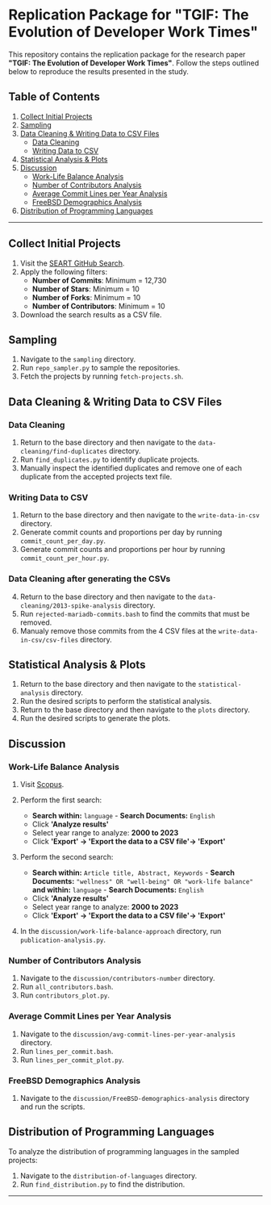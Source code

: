 # Replication Package for "TGIF: The Evolution of Developer Work Times"

This repository contains the replication package for the research paper **"TGIF: The Evolution of Developer Work Times"**. Follow the steps outlined below to reproduce the results presented in the study.

## Table of Contents

1. [Collect Initial Projects](#collect-initial-projects)
2. [Sampling](#sampling)
3. [Data Cleaning & Writing Data to CSV Files](#data-cleaning--writing-data-to-csv-files)
    - [Data Cleaning](#data-cleaning)
    - [Writing Data to CSV](#writing-data-to-csv)
4. [Statistical Analysis & Plots](#statistical-analysis--plots)
5. [Discussion](#discussion)
   - [Work-Life Balance Analysis](#work-life-balance-analysis)
   - [Number of Contributors Analysis](#number-of-contributors-analysis)
   - [Average Commit Lines per Year Analysis](#average-commit-lines-per-year-analysis)
   - [FreeBSD Demographics Analysis](#freebsd-demographics-analysis)
6. [Distribution of Programming Languages](#distribution-of-programming-languages)

---

## Collect Initial Projects

1. Visit the [SEART GitHub Search](https://seart-ghs.si.usi.ch/).
2. Apply the following filters:
   - **Number of Commits**: Minimum = 12,730
   - **Number of Stars**: Minimum = 10
   - **Number of Forks**: Minimum = 10
   - **Number of Contributors**: Minimum = 10
3. Download the search results as a CSV file.

## Sampling

1. Navigate to the `sampling` directory.
2. Run `repo_sampler.py` to sample the repositories.
3. Fetch the projects by running `fetch-projects.sh`.

## Data Cleaning & Writing Data to CSV Files

### Data Cleaning

1. Return to the base directory and then navigate to the `data-cleaning/find-duplicates` directory.
2. Run `find_duplicates.py` to identify duplicate projects.
3. Manually inspect the identified duplicates and remove one of each duplicate from the accepted projects text file.


### Writing Data to CSV

1. Return to the base directory and then navigate to the `write-data-in-csv` directory.
2. Generate commit counts and proportions per day by running `commit_count_per_day.py`.
3. Generate commit counts and proportions per hour by running `commit_count_per_hour.py`.

### Data Cleaning after generating the CSVs
4. Return to the base directory and then navigate to the `data-cleaning/2013-spike-analysis` directory.
5. Run `rejected-mariadb-commits.bash` to find the commits that must be removed.
6. Manualy remove those commits from the 4 CSV files at the `write-data-in-csv/csv-files` directory.

## Statistical Analysis & Plots

1. Return to the base directory and then navigate to the `statistical-analysis` directory.
2. Run the desired scripts to perform the statistical analysis.
3. Return to the base directory and then navigate to the `plots` directory.
4. Run the desired scripts to generate the plots.

## Discussion

### Work-Life Balance Analysis

1. Visit [Scopus](https://www.scopus.com/).
2. Perform the first search:
    - **Search within:** `language` - **Search Documents:** `English`
    - Click **'Analyze results'**
    - Select year range to analyze: **2000 to 2023**
    - Click **'Export' -> 'Export the data to a CSV file'-> 'Export'**
3. Perform the second search:
    - **Search within:** `Article title, Abstract, Keywords` - **Search Documents:** `"wellness" OR "well-being" OR "work-life balance"`
      **and within:** `language` - **Search Documents:** `English`
    - Click **'Analyze results'**
    - Select year range to analyze: **2000 to 2023**
    - Click **'Export' -> 'Export the data to a CSV file'-> 'Export'**

4. In the `discussion/work-life-balance-approach` directory, run `publication-analysis.py`.

### Number of Contributors Analysis

1. Navigate to the `discussion/contributors-number` directory.
2. Run `all_contributors.bash`.
3. Run `contributors_plot.py`.

### Average Commit Lines per Year Analysis

1. Navigate to the `discussion/avg-commit-lines-per-year-analysis` directory.
2. Run `lines_per_commit.bash`.
3. Run `lines_per_commit_plot.py`.

### FreeBSD Demographics Analysis

1. Navigate to the `discussion/FreeBSD-demographics-analysis` directory and run the scripts.

## Distribution of Programming Languages

To analyze the distribution of programming languages in the sampled projects:

1. Navigate to the `distribution-of-languages` directory.
2. Run `find_distribution.py` to find the distribution.

---
